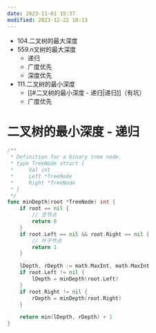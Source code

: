```yaml
---
date: 2023-11-01 15:37
modified: 2023-12-22 10:13
---
```


- 104.二叉树的最大深度
- 559.n叉树的最大深度
	- 递归
	- 广度优先
	- 深度优先
- 111.二叉树的最小深度
	- [[#二叉树的最小深度 - 递归|递归]]（有坑）
	- 广度优先

# 二叉树的最小深度 - 递归

```go
/**
 * Definition for a binary tree node.
 * type TreeNode struct {
 *     Val int
 *     Left *TreeNode
 *     Right *TreeNode
 * }
 */
func minDepth(root *TreeNode) int {
	if root == nil {
		// 空节点
		return 0
	}
	if root.Left == nil && root.Right == nil {
		// 叶子节点
		return 1
	}

	lDepth, rDepth := math.MaxInt, math.MaxInt
	if root.Left != nil {
		lDepth = minDepth(root.Left)
	}
	if root.Right != nil {
		rDepth = minDepth(root.Right)
	}

	return min(lDepth, rDepth) + 1
}
```